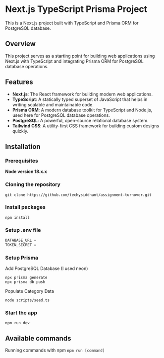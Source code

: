 # Next.js TypeScript Prisma Project

This is a Next.js project built with TypeScript and Prisma ORM for PostgreSQL database.

## Overview

This project serves as a starting point for building web applications using Next.js with TypeScript and integrating Prisma ORM for PostgreSQL database operations.

## Features

- **Next.js**: The React framework for building modern web applications.
- **TypeScript**: A statically typed superset of JavaScript that helps in writing scalable and maintainable code.
- **Prisma ORM**: A modern database toolkit for TypeScript and Node.js, used here for PostgreSQL database operations.
- **PostgreSQL**: A powerful, open-source relational database system.
- **Tailwind CSS**: A utility-first CSS framework for building custom designs quickly.

## Installation

### Prerequisites

**Node version 18.x.x**

### Cloning the repository

```shell
git clone https://github.com/techysiddhant/assignment-turnover.git
```

### Install packages

```shell
npm install
```

### Setup .env file

```js
DATABASE_URL =
TOKEN_SECRET =
```

### Setup Prisma

Add PostgreSQL Database (I used neon)

```shell
npx prisma generate
npx prisma db push

```

Populate Category Data

```shell
node scripts/seed.ts
```

### Start the app

```shell
npm run dev
```

## Available commands

Running commands with npm `npm run [command]`
